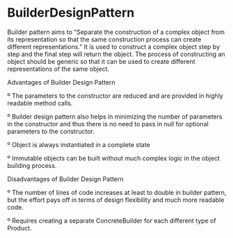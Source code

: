 # BuilderDesignPattern

Builder pattern aims to “Separate the construction of a complex object from its representation so that the same construction process can create different representations.” It is used to construct a complex object step by step and the final step will return the object. The process of constructing an object should be generic so that it can be used to create different representations of the same object.

Advantages of Builder Design Pattern

º The parameters to the constructor are reduced and are provided in highly readable method calls.

º Builder design pattern also helps in minimizing the number of parameters in the constructor and thus there is no need to pass in null for optional         parameters to the constructor.

º Object is always instantiated in a complete state

º Immutable objects can be built without much complex logic in the object building process.


Disadvantages of Builder Design Pattern

º The number of lines of code increases at least to double in builder pattern, but the effort pays off in terms of design flexibility and much more readable code.

º Requires creating a separate ConcreteBuilder for each different type of Product.
